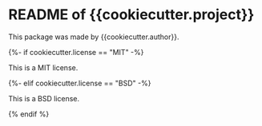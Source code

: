# README of {{cookiecutter.project}}

This package was made by {{cookiecutter.author}}.

{%- if cookiecutter.license == "MIT" -%}

This is a MIT license.

{%- elif cookiecutter.license == "BSD" -%}

This is a BSD license.

{% endif %}
